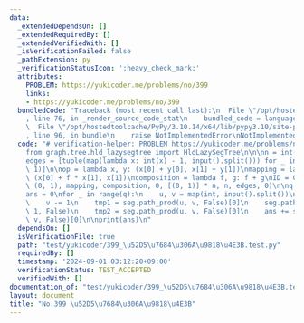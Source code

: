 ```yaml
---
data:
  _extendedDependsOn: []
  _extendedRequiredBy: []
  _extendedVerifiedWith: []
  _isVerificationFailed: false
  _pathExtension: py
  _verificationStatusIcon: ':heavy_check_mark:'
  attributes:
    PROBLEM: https://yukicoder.me/problems/no/399
    links:
    - https://yukicoder.me/problems/no/399
  bundledCode: "Traceback (most recent call last):\n  File \"/opt/hostedtoolcache/PyPy/3.10.14/x64/lib/pypy3.10/site-packages/onlinejudge_verify/documentation/build.py\"\
    , line 76, in _render_source_code_stat\n    bundled_code = language.bundle(\n\
    \  File \"/opt/hostedtoolcache/PyPy/3.10.14/x64/lib/pypy3.10/site-packages/onlinejudge_verify/languages/python.py\"\
    , line 96, in bundle\n    raise NotImplementedError\nNotImplementedError\n"
  code: "# verification-helper: PROBLEM https://yukicoder.me/problems/no/399\n\n\n\
    from graph.tree.hld_lazysegtree import HldLazySegTree\n\n\nn = int(input())\n\
    edges = [tuple(map(lambda x: int(x) - 1, input().split())) for _ in range(n -\
    \ 1)]\n\nop = lambda x, y: (x[0] + y[0], x[1] + y[1])\nmapping = lambda f, x:\
    \ (x[0] + f * x[1], x[1])\ncomposition = lambda f, g: f + g\nID = 0\nseg = HldLazySegTree(op,\
    \ (0, 1), mapping, composition, 0, [(0, 1)] * n, n, edges, 0)\n\nq = int(input())\n\
    ans = 0\nfor _ in range(q):\n    u, v = map(int, input().split())\n    u -= 1\n\
    \    v -= 1\n    tmp1 = seg.path_prod(u, v, False)[0]\n    seg.path_apply(u, v,\
    \ 1, False)\n    tmp2 = seg.path_prod(u, v, False)[0]\n    ans += seg.path_prod(u,\
    \ v, False)[0]\n\nprint(ans)\n"
  dependsOn: []
  isVerificationFile: true
  path: "test/yukicoder/399_\u52D5\u7684\u306A\u9818\u4E3B.test.py"
  requiredBy: []
  timestamp: '2024-09-01 03:12:20+09:00'
  verificationStatus: TEST_ACCEPTED
  verifiedWith: []
documentation_of: "test/yukicoder/399_\u52D5\u7684\u306A\u9818\u4E3B.test.py"
layout: document
title: "No.399 \u52D5\u7684\u306A\u9818\u4E3B"
---
```

